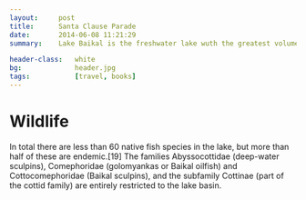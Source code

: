 ```yaml
---
layout:     post
title:      Santa Clause Parade
date:       2014-06-08 11:21:29
summary:    Lake Baikal is the freshwater lake wuth the greatest volume in the world, containing roughly 20% of the world's 				unfrozen surface fresh water, and at 1,642 m, the deepest.

header-class:	white
bg:				header.jpg
tags:			[travel, books]
---
```


# Wildlife
In total there are less than 60 native fish species in the lake, but more than half of these are endemic.[19] The families Abyssocottidae (deep-water sculpins), Comephoridae (golomyankas or Baikal oilfish) and Cottocomephoridae (Baikal sculpins), and the subfamily Cottinae (part of the cottid family) are entirely restricted to the lake basin.
